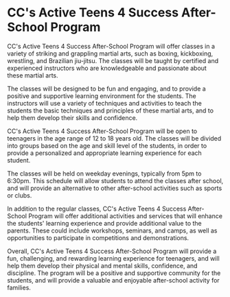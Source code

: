 <h1>CC's Active Teens 4 Success After-School Program</h1>

<p>CC's Active Teens 4 Success After-School Program will offer classes in a variety of striking and grappling martial arts, such as boxing, kickboxing, wrestling, and Brazilian jiu-jitsu. The classes will be taught by certified and experienced instructors who are knowledgeable and passionate about these martial arts.</p>

<p>The classes will be designed to be fun and engaging, and to provide a positive and supportive learning environment for the students. The instructors will use a variety of techniques and activities to teach the students the basic techniques and principles of these martial arts, and to help them develop their skills and confidence.</p>

<p>CC's Active Teens 4 Success After-School Program will be open to teenagers in the age range of 12 to 18 years old. The classes will be divided into groups based on the age and skill level of the students, in order to provide a personalized and appropriate learning experience for each student.</p>

<p>The classes will be held on weekday evenings, typically from 5pm to 6:30pm. This schedule will allow students to attend the classes after school, and will provide an alternative to other after-school activities such as sports or clubs.</p>

<p>In addition to the regular classes, CC's Active Teens 4 Success After-School Program will offer additional activities and services that will enhance the students' learning experience and provide additional value to the parents. These could include workshops, seminars, and camps, as well as opportunities to participate in competitions and demonstrations.</p>

<p>Overall, CC's Active Teens 4 Success After-School Program will provide a fun, challenging, and rewarding learning experience for teenagers, and will help them develop their physical and mental skills, confidence, and discipline. The program will be a positive and supportive community for the students, and will provide a valuable and enjoyable after-school activity for families.</p>
